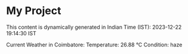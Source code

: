 # My Project

This content is dynamically generated in Indian Time (IST): 2023-12-22 19:14:30 IST


Current Weather in Coimbatore:
Temperature: 26.88 °C
Condition: haze
